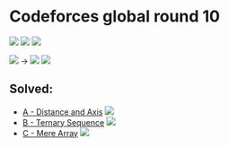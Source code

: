 # Codeforces global round 10

![](https://img.shields.io/badge/Participation-4-blueviolet)
![](https://img.shields.io/badge/Rank-4974-blue)
![](https://img.shields.io/badge/Points-2132-orange)

![](https://img.shields.io/badge/Pupil-1240-brightgreen) →
![](https://img.shields.io/badge/Pupil-1345-brightgreen)
![](https://img.shields.io/badge/-%2B105-green)

## Solved:
* [A - Distance and Axis](https://codeforces.com/contest/1401/problem/A)
![](https://img.shields.io/badge/Time-00%3A40-yellowgreen)
* [B - Ternary Sequence](https://codeforces.com/contest/1401/problem/B)
![](https://img.shields.io/badge/Time-01%3A02-yellowgreen)
* [C - Mere Array](https://codeforces.com/contest/1401/problem/C)
![](https://img.shields.io/badge/Time-01%3A30-yellowgreen)
